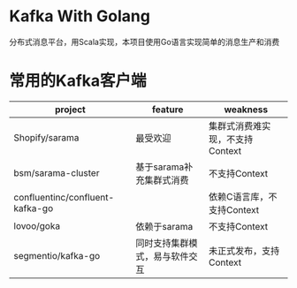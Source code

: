 # Kafka With Golang
分布式消息平台，用Scala实现，本项目使用Go语言实现简单的消息生产和消费

# 常用的Kafka客户端

| project | feature | weakness |
| --- | --- | --- |
| Shopify/sarama | 最受欢迎 | 集群式消费难实现，不支持Context |
| bsm/sarama-cluster | 基于sarama补充集群式消费 | 不支持Context |
| confluentinc/confluent-kafka-go | | 依赖C语言库，不支持Context |
| lovoo/goka | 依赖于sarama | 不支持Context |
| segmentio/kafka-go | 同时支持集群模式，易与软件交互 | 未正式发布，支持Context |
